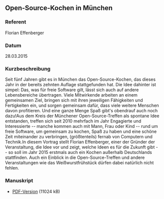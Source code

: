 ## Open-Source-Kochen in München

### Referent
Florian Effenberger

### Datum
28.03.2015

### Kurzbeschreibung
Seit fünf Jahren gibt es in München das Open-Source-Kochen, das
dieses Jahr in der bereits zehnten Auflage stattgefunden hat.
Die Idee dahinter ist simpel: Das, was für freie Software gilt, lässt
sich auch auf andere Lebensbereiche übertragen. Viele Mitwirkende
arbeiten an einem gemeinsamen Ziel, bringen sich mit ihren jeweiligen
Fähigkeiten und Fertigkeiten ein, und sorgen gemeinsam dafür, dass
viele weitere Menschen davon profitieren. Und eine ganze Menge Spaß
gibt's obendrauf auch noch dazu!Aus dem Kreis der Münchener Open-Source-Treffen als spontane Idee
entstanden, treffen sich seit 2010 mehrfach im Jahr Engagierte und
Interessierte -- manche kommen auch mit Mann, Frau oder Kind -- rund um freie
Software, um gemeinsam zu kochen, Spaß zu haben und eine schöne Zeit
miteinander zu verbringen, (größtenteils) fernab von Computern und
Technik.In diesem Vortrag stellt Florian Effenberger, einer der Gründer der
Veranstaltung, die Idee vor und zeigt, welche Ideen es für die Zukunft
gibt -- so soll im Jahr 2015 erstmals auch ein Kochen außerhalb
Deutschlands stattfinden. Auch ein Einblick in die Open-Source-Treffen
und andere Veranstaltungen wie das Weißwurstfrühstück dürfen dabei
natürlich nicht fehlen.

### Manuskript

* [PDF-Version](/download/Vortraege/OS_Kochen_LIT_2015.pdf) (11024 kB)
